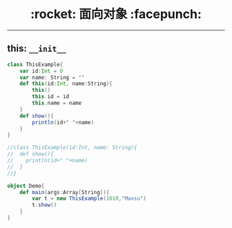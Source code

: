 <h1 align = "center">:rocket: 面向对象 :facepunch:</h1>

---

## this: `__init__`

```scala
class ThisExample{  
    var id:Int = 0  
    var name: String = ""  
    def this(id:Int, name:String){  
        this()  
        this.id = id  
        this.name = name  
    }  
    def show(){  
        println(id+" "+name)  
    }  
}  

//class ThisExample(id:Int, name: String){
//  def show(){
//    println(id+" "+name)
//  }
//} 

object Demo{  
    def main(args:Array[String]){  
        var t = new ThisExample(1010,"Maxsu")  
        t.show()  
    }  
}
```

```scala
 
```
